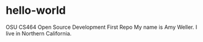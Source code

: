 # hello-world
OSU CS464 Open Source Development First Repo
My name is Amy Weller.  I live in Northern California.
